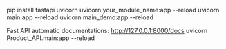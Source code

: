 pip install fastapi uvicorn
uvicorn your_module_name:app --reload
uvicorn main:app --reload
uvicorn main_demo:app --reload

Fast API automatic documentations: http://127.0.0.1:8000/docs
uvicorn Product_API.main:app --reload
